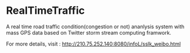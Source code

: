 RealTimeTraffic
===============

A real time road traffic condition(congestion or not) ananlysis system with mass GPS data based on Twitter storm stream computing framwork.

For more details, visit : http://210.75.252.140:8080/infoL/sslk_weibo.html
